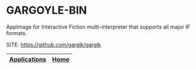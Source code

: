 # GARGOYLE-BIN
 
 AppImage for Interactive Fiction multi-interpreter that 
 supports all major IF formats.
 
 SITE: https://github.com/garglk/garglk

 | [Applications](https://portable-linux-apps.github.io/apps.html) | [Home](https://portable-linux-apps.github.io)
 | --- | --- |
